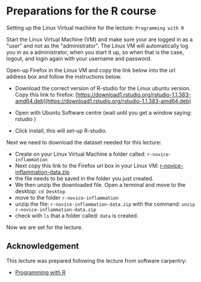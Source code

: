# Preparations for the R course
Setting up the Linux Virtual machine for the lecture: `Programming with R`

Start the Linux Virtual Machine (VM) and make sure your are logged in as a "user" and not as the "administrator". The Linux VM will automatically log you in as a administrator, when you start it up, so when that is the case, logout, and login again with your username and password.

Open-up Firefox in the Linux VM and copy the link below into the url address box and follow the instructions below.

* Download the correct version of R-studio for the Linux ubuntu version.
Copy this link to firefox: [https://download1.rstudio.org/rstudio-1.1.383-amd64.deb](https://download1.rstudio.org/rstudio-1.1.383-amd64.deb)

* Open with Ubuntu Software centre (wait until you get a window saying: rstudio )
 
* Click install, this will set-up R-studio.

Next we need to download the dataset needed for this lecture:

* Create on your Linux Virtual Machine a folder called: `r-novice-inflammation`
* Next copy this link to the Firefox url box in your Linux VM: [r-novice-inflammation-data.zip](https://swcarpentry.github.io/r-novice-inflammation/data/r-novice-inflammation-data.zip)
* the file needs to be saved in the folder you just created.
* We then unzip the downloaded file. Open a terminal and move to the desktop:
	`cd Desktop`
* move to the folder `r-novice-inflammation`
* unzip the file:  `r-novice-inflammation-data.zip`  with the command: `unzip r-novice-inflammation-data.zip`
* check with `ls` that a folder called: `data` is created.

Now we are set for the lecture.



## Acknowledgement

This lecture was prepared following the lecture from software carpentry:

* [Programming with R](https://swcarpentry.github.io/r-novice-inflammation/)


